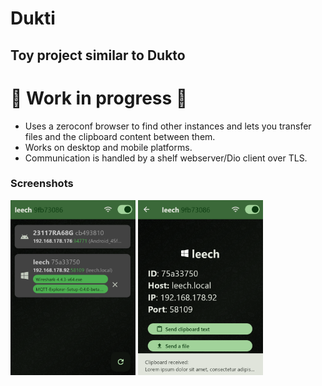 # Dukti

## Toy project similar to Dukto

# 🚧 Work in progress 🚧

- Uses a zeroconf browser to find other instances and lets you transfer files and the clipboard content between them.
- Works on desktop and mobile platforms.
- Communication is handled by a shelf webserver/Dio client over TLS.

### Screenshots

<img src="https://raw.githubusercontent.com/vindolin/dukti/refs/heads/main/dev/screenshot1.png" width="200"> <img src="https://raw.githubusercontent.com/vindolin/dukti/refs/heads/main/dev/screenshot2.png" width="200">